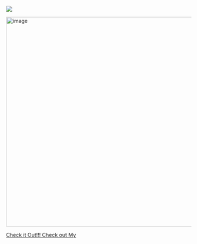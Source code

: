 ![](https://komarev.com/ghpvc/?username=BlGSHOT&label=PIPISES)

<img width="686" height="569" alt="image" src="https://github.com/user-attachments/assets/19ba7b13-5bae-441e-a842-2e9767a5004d" />


[Check it Out!!! Check out My      ](https://rentry.co/spiralsands)

<!---
toughloving/toughloving is a ✨ special ✨ repository because its `README.md` (this file) appears on your GitHub profile.
You can click the Preview link to take a look at your changes.
--->
